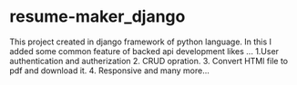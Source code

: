 # resume-maker_django
This project created in django framework of python language.
In this I added some common feature of backed api development likes ...
1.User authentication and autherization 
2. CRUD opration.
3. Convert HTMl file to pdf and download it.
4. Responsive  and many more...
